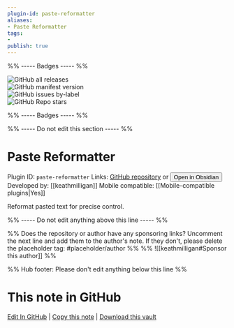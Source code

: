 ```yaml
---
plugin-id: paste-reformatter
aliases:
- Paste Reformatter
tags: 
- 
publish: true
---
```


%% ----- Badges ----- %%

![GitHub all releases](https://img.shields.io/github/downloads/keathmilligan/obsidian-paste-reformatter/total?color=573E7A&logo=github&style=for-the-badge)   
![GitHub manifest version](https://img.shields.io/github/manifest-json/v/keathmilligan/obsidian-paste-reformatter?color=573E7A&logo=github&style=for-the-badge)   
![GitHub issues by-label](https://img.shields.io/github/issues/keathmilligan/obsidian-paste-reformatter/help%20wanted?color=573E7A&logo=github&style=for-the-badge)   
![GitHub Repo stars](https://img.shields.io/github/stars/keathmilligan/obsidian-paste-reformatter?color=573E7A&logo=github&style=for-the-badge)

%% ----- Badges ----- %%

%% ----- Do not edit this section ----- %%

# Paste Reformatter

Plugin ID: `paste-reformatter`
Links: [GitHub repository](https://github.com/keathmilligan/obsidian-paste-reformatter) or [<button id=HH>Open in Obsidian</button>](obsidian://show-plugin?id=paste-reformatter)
Developed by: [[keathmilligan]]
Mobile compatible: [[Mobile-compatible plugins|Yes]]

Reformat pasted text for precise control.

%% ----- Do not edit anything above this line ----- %% 

%% Does the repository or author have any sponsoring links? Uncomment the next line and add them to the author's note. If they don't, please delete the placeholder tag: #placeholder/author %%
%% ![[keathmilligan#Sponsor this author]] %%

%% Hub footer: Please don't edit anything below this line %%

# This note in GitHub

<span class="git-footer">[Edit In GitHub](https://github.dev/obsidian-community/obsidian-hub/blob/main/02%20-%20Community%20Expansions/02.05%20All%20Community%20Expansions/Plugins/paste-reformatter.md "git-hub-edit-note") | [Copy this note](https://raw.githubusercontent.com/obsidian-community/obsidian-hub/main/02%20-%20Community%20Expansions/02.05%20All%20Community%20Expansions/Plugins/paste-reformatter.md "git-hub-copy-note") | [Download this vault](https://github.com/obsidian-community/obsidian-hub/archive/refs/heads/main.zip "git-hub-download-vault") </span>
